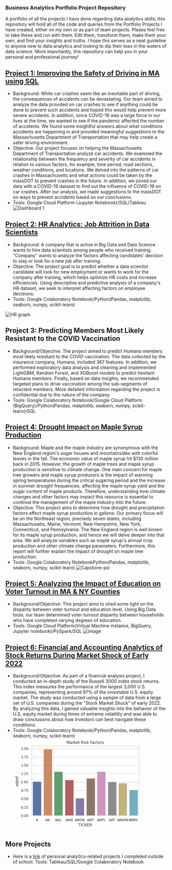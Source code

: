 ### Business Analytics Portfolio Project Repository

A portfolio of all the projects I have done regarding data analytics skills; this repository will hold all of the code and queries from the Portfolio Projects I have created, either on my own or as part of team projects. Please feel free to take these and run with them. Edit them, transform them, make them your own, and find your insights and truths. I hope this serves as a neat guideline to anyone new to data analytics and looking to dip their toes in the waters of data science. More importantly, this repository can help you in your personal and professional journey!

## [Project 1: Improving the Safety of Driving in MA using SQL](https://github.com/jrlemarr/BA775_Project/blob/main/Team%20Assignment-Team-6.ipynb)
- Background: While car crashes seem like an inevitable part of driving, the consequences of accidents can be devastating. Our team aimed to analyze the data provided on car crashes to see if anything could be done to prevent such accidents and hoped this would help prevent more severe accidents. In addition, since COVID-19 was a large force in our lives at the time, we wanted to see if the pandemic affected the number of accidents. We found some insightful answers about what conditions accidents are happening in and provided meaningful suggestions to the Massachusetts Department of Transportation that may help create a safer driving environment.
- Objective: Our project focuses on helping the Massachusetts Department of Transportation analyze car accidents. We examined the relationship between the frequency and severity of car accidents in relation to various factors, for example, time period, road sections, weather conditions, and locations. We delved into the patterns of car crashes in Massachusetts and what actions could be taken by the massDOT to prevent crashes in the future. In addition, we joined our data with a COVID-19 dataset to find out the influence of COVID-19 on car crashes. After our analysis, we made suggestions to the massDOT on ways to prevent accidents based on our conclusions.
- Tools: Google Cloud Platform (Jupyter Notebook)/SQL/Tableau
![Dashboard 1](https://user-images.githubusercontent.com/86937302/180016841-a86ab694-2b65-47c5-8d8d-fbb532dbb5c6.png)

## [Project 2: HR Analytics: Job Attrition in Data Scientists](https://github.com/jrlemarr/BA780_Project/blob/main/BA780%20Deliverable%20Finalization.pdf)
- Background: A company that is active in Big Data and Data Science wants to hire data scientists among people who received training. "Company" wants to analyze the factors affecting candidates' decision to stay or look for a new job after training.
- Objective: The project goal is to predict whether a data scientist candidate will look for new employment or wants to work for the company after training, which helps optimize HR costs and increase efficiencies. Using descriptive and predictive analysis of a company's HR dataset, we seek to interpret affecting factors on employee decisions.
- Tools: Google Colaboratory Notebook/Python(Pandas, matplotlib, seaborn, numpy, scikit-learn)
<img width="468" alt="HR graph" src="https://user-images.githubusercontent.com/86937302/180020393-a4f08645-3ff4-4534-b301-343d361b519e.png">

## Project 3: Predicting Members Most Likely Resistant to the COVID Vaccination
- Background/Objective: The project aimed to predict Humana members most likely resistant to the COVID vaccination. The data collected by the insurance company, Humana, included 367 features. In addition, we performed exploratory data analysis and cleaning and implemented LightGBM, Random Forest, and XGBoost models to predict hesitant Humana members. Finally, based on data insights, we recommended targeted plans to drive vaccination among the sub-segments of reluctant members. More detailed information regarding the project is confidential due to the nature of the company.
- Tools: Google Colaboratory Notebook/Google Cloud Platform (BigQuery)/Python(Pandas, matplotlib, seaborn, numpy, scikit-learn)/SQL

## [Project 4: Drought Impact on Maple Syrup Production](https://github.com/jrlemarr/Capstone_Project/blob/main/Team%20B4%20-%20Final%20Report.pdf)
- Background: Maple and the maple industry are synonymous with the New England region's sugar houses and mountainsides with colorful leaves in the fall. The economic value of maple syrup hit $130 million back in 2015. However, the growth of maple trees and maple syrup production is sensitive to climate change. One main concern for maple tree growers and maple syrup producers is the impact of warming spring temperatures during the critical sugaring period and the increase in summer drought frequencies, affecting the maple syrup yield and the sugar content of maple products. Therefore, understanding how climate changes and other factors may impact this resource is essential to continue the management of the maple industry into the future.
- Objective: This project aims to determine how drought and precipitation factors affect maple syrup production in gallons. Our primary focus will be on the Northeast region, precisely seven states, including Massachusetts, Maine, Vermont, New Hampshire, New York, Connecticut, and Pennsylvania. The New England region is well known for its maple syrup production, and hence we will delve deeper into that area. We will analyze variables such as maple syrup's annual crop production and other climate change parameters. Furthermore, this report will further explain the impact of drought on maple tree production.
- Tools: Google Colaboratory NotebookPython(Pandas, matplotlib, seaborn, numpy, scikit-learn)
![Capstone-pic](https://user-images.githubusercontent.com/86937302/180023513-c8954744-7164-4c10-86d5-0fa0205de731.png)

## [Project 5: Analyzing the Impact of Education on Voter Turnout in MA & NY Counties](https://github.com/jrlemarr/IS843_Project/blob/main/Analyzing_impact_of_education_on_voter_turnout.pdf)
- Background/Objective: This project aims to shed some light on the disparity between voter turnout and education level. Using Big Data tools, our team determined voter turnout disparity between households who have completed varying degrees of education.
- Tools: Google Cloud Platform(Virtual Machine instance, BigQuery, Jupyter notebook)/PySpark/SQL
 ![image](https://user-images.githubusercontent.com/86937302/180791330-cd433f77-f4be-4f9a-8ad3-1aadbeb58344.png)

## [Project 6: Financial and Accounting Analytics of Stock Returns During Market Shock of Early 2022](https://github.com/jrlemarr/BA870/blob/main/BA870%20Project%20-%20Jacinto%20Lemarroy.pdf)
- Background/Objective: As part of a financial analysis project, I conducted an in-depth study of the Russell 3000 index stock returns. This index measures the performance of the largest 3,000 U.S. companies, representing around 97% of the investable U.S. equity market. The study was conducted using a sample of data from a large set of U.S. companies during the "Stock Market Shock" of early 2022. By analyzing this data, I gained valuable insights into the behavior of the U.S. equity market during times of extreme volatility and was able to draw conclusions about how investors can best navigate these conditions.
- Tools: Google Colaboratory Notebook/Python(Pandas, matplotlib, seaborn, numpy, scikit-learn)
 ![image](https://github.com/jrlemarr/BA870/blob/main/BA870_image.png)

## More Projects
- Here is a [link](https://github.com/jrlemarr/Personal_Projects) of personal analytics-related projects I completed outside of school.
Tools: Tableau/SQL/Google Colaboratory Notebook


